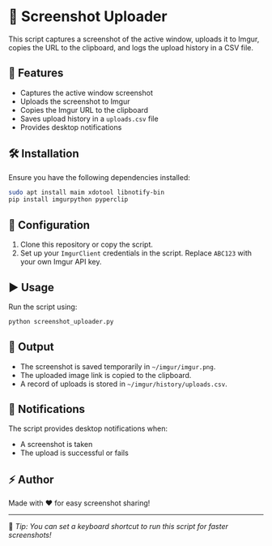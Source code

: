 # 📸 Screenshot Uploader

This script captures a screenshot of the active window, uploads it to Imgur, copies the URL to the clipboard, and logs the upload history in a CSV file.

## 🚀 Features
- Captures the active window screenshot
- Uploads the screenshot to Imgur
- Copies the Imgur URL to the clipboard
- Saves upload history in a `uploads.csv` file
- Provides desktop notifications

## 🛠 Installation

Ensure you have the following dependencies installed:

```sh
sudo apt install maim xdotool libnotify-bin
pip install imgurpython pyperclip
```

## 🔧 Configuration

1. Clone this repository or copy the script.
2. Set up your `ImgurClient` credentials in the script. Replace `ABC123` with your own Imgur API key.

## ▶️ Usage

Run the script using:

```sh
python screenshot_uploader.py
```

## 📂 Output
- The screenshot is saved temporarily in `~/imgur/imgur.png`.
- The uploaded image link is copied to the clipboard.
- A record of uploads is stored in `~/imgur/history/uploads.csv`.

## 📢 Notifications
The script provides desktop notifications when:
- A screenshot is taken
- The upload is successful or fails

## ⚡ Author
Made with ❤️ for easy screenshot sharing!

---
📌 *Tip: You can set a keyboard shortcut to run this script for faster screenshots!*
```

